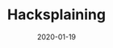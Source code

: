 ---
title: "Hacksplaining" # apperared on a card component
date: 2020-01-19
description: Security training for developers # apperared on a card component
weight: 1 # card ordering
link: https://www.hacksplaining.com/
pinned: true # appreared on a overview page.
---